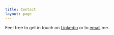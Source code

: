 ```yaml
---
title: Contact
layout: page
---
```


Feel free to get in touch on [Linkedin](https://www.linkedin.com/in/chris-jb-pedder/) or to [email](chrisjbpedder@gmail.com) me.
